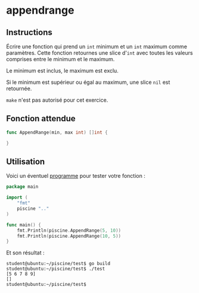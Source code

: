# appendrange

## Instructions

Écrire une fonction qui prend un `int` minimum et un `int` maximum comme paramètres. Cette fonction retournes une slice d'`int` avec toutes les valeurs comprises entre le minimum et le maximum.

Le minimum est inclus, le maximum est exclu.

Si le minimum est supérieur ou égal au maximum, une slice `nil` est retournée.

`make` n'est pas autorisé pour cet exercice.

## Fonction attendue

```go
func AppendRange(min, max int) []int {

}
```

## Utilisation

Voici un éventuel [programme](TODO-LINK) pour tester votre fonction :

```go
package main

import (
	"fmt"
	piscine ".."
)

func main() {
	fmt.Println(piscine.AppendRange(5, 10))
	fmt.Println(piscine.AppendRange(10, 5))
}
```

Et son résultat :

```console
student@ubuntu:~/piscine/test$ go build
student@ubuntu:~/piscine/test$ ./test
[5 6 7 8 9]
[]
student@ubuntu:~/piscine/test$
```
